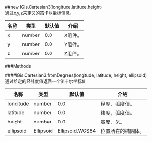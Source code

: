 ##new IGis.Cartesian3(longitude,latitude,height)  
通过x,y,z来定义的笛卡尔坐标信息。  
  
名称|类型|默认值|介绍  
-|-|-|-   
x|number|0.0|X组件。  
y|number|0.0|Y组件。  
z|number|0.0|Z组件。  
  
###Methods  
  
####IGis.Cartesian3.fromDegrees(longitude, latitude, height, ellipsoid)    
通过给定的经纬度值返回一个笛卡尔坐标值
  
  
名称|类型|默认值|介绍  
-|-|-|-   
longitude| number|0.0 |经度，弧度值。  
latitude| number |0.0 |纬度，弧度值。  
height |number |0.0 |高度，米。     
ellipsoid|Ellipsoid |Ellipsoid.WGS84 |位置所在的椭圆体。